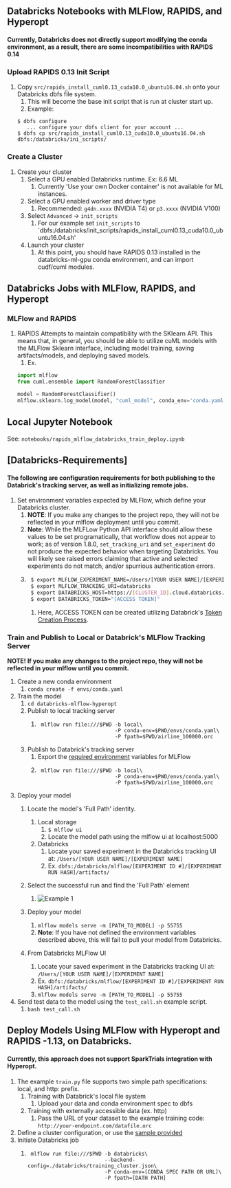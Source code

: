 ## Databricks Notebooks with MLFlow, RAPIDS, and Hyperopt
#### Currently, Databricks does not directly support modifying the conda environment, as a result, there are some incompatibilities with RAPIDS 0.14
### Upload RAPIDS 0.13 Init Script
1. Copy `src/rapids_install_cuml0.13_cuda10.0_ubuntu16.04.sh` onto your Databricks dbfs file system.
    1. This will become the base init script that is run at cluster start up.
    1. Example:
    ```shell script
    $ dbfs configure
       ... configure your dbfs client for your account ...
    $ dbfs cp src/rapids_install_cuml0.13_cuda10.0_ubuntu16.04.sh dbfs:/databricks/ini_scripts/
    ```
   
### Create a Cluster
1. Create your cluster
    1. Select a GPU enabled Databricks runtime. Ex: 6.6 ML 
        1. Currently 'Use your own Docker container' is not available for ML instances.
    1. Select a GPU enabled worker and driver type
        1. Recommended: `g4dn.xxxx` (NVIDIA T4) or `p3.xxxx` (NVIDIA V100)
    1. Select `Advanced` -> `init_scripts`
        1. For our example set `init_scripts` to `dbfs:/databricks/init_scripts/rapids_install_cuml0.13_cuda10.0_ubuntu16.04.sh'
    1. Launch your cluster
        1. At this point, you should have RAPIDS 0.13 installed in the databricks-ml-gpu conda environment, and can import cudf/cuml modules.         

## Databricks Jobs with MLFlow, RAPIDS, and Hyperopt
### MLFlow and RAPIDS
1. RAPIDS Attempts to maintain compatibility with the SKlearn API. This means that, in general, you should be able to
utilize cuML models with the MLFlow Sklearn interface, including model training, saving artifacts/models, and deploying
saved models.
    1. Ex. 
    ```python
   import mlflow
   from cuml.ensemble import RandomForestClassifier
   
   model = RandomForestClassifier()
   mlflow.sklearn.log_model(model, "cuml_model", conda_env='conda.yaml')
    ```
   
## Local Jupyter Notebook
See: `notebooks/rapids_mlflow_databricks_train_deploy.ipynb`
   
## [Databricks-Requirements]
#### The following are configuration requirements for both publishing to the Databrick's tracking server, as well as initializing remote jobs.

1. Set environment variables expected by MLFlow, which define your Databricks cluster.
    1. **NOTE**: If you make any changes to the project repo, they will not be reflected in your mlflow deployment until you commit.
    1. **Note**: While the MLFLow Python API interface should allow these values to be set programatically, that workflow does not appear to work; as of version 1.8.0, `set_tracking_uri` and `set_experiment` do not produce the expected behavior when targeting Databricks. You will likely see raised errors claiming that active and selected experiments do not match, and/or spurrious authentication errors.
    1. ```bash
        $ export MLFLOW_EXPERIMENT_NAME=/Users/[YOUR USER NAME]/[EXPERIMENT NAME]
        $ export MLFLOW_TRACKING_URI=databricks
        $ export DATABRICKS_HOST=https://[CLUSTER_ID].cloud.databricks.com
        $ export DATABRICKS_TOKEN="[ACCESS TOKEN]"
       ```
       1. Here, ACCESS TOKEN can be created utilizing Databrick's [Token Creation Process](https://docs.databricks.com/dev-tools/api/latest/authentication.html#:~:text=Generate%20a%20personal%20access%20token,-This%20section%20describes&text=in%20the%20upper%20right%20corner,the%20Generate%20New%20Token%20button.).

### Train and Publish to Local or Databrick's MLFlow Tracking Server
**NOTE! If you make any changes to the project repo, they will not be reflected in your mlflow until you commit.**
1. Create a new conda environment
    1. `conda create -f envs/conda.yaml`
1. Train the model
    1. `cd databricks-mlflow-hyperopt`
    1. Publish to local tracking server
        1. ```shell script
            mlflow run file:///$PWD -b local\
                                    -P conda-env=$PWD/envs/conda.yaml\
                                    -P fpath=$PWD/airline_100000.orc
           ````
    1. Publish to Databrick's tracking server
        1. Export the [required environment](#databricks-requirements) variables for MLFlow
        1. ```shell script
            mlflow run file:///$PWD -b local\
                                    -P conda-env=$PWD/envs/conda.yaml\
                                    -P fpath=$PWD/airline_100000.orc
           ```
1. Deploy your model
    1. Locate the model's 'Full Path' identity. 
        1. Local storage
            1. `$ mlflow ui`
            1. Locate the model path using the mlflow ui at localhost:5000
        1. Databricks
            1. Locate your saved experiment in the Databricks tracking UI at: `/Users/[YOUR USER NAME]/[EXPERIMENT NAME]`
            1. Ex. `dbfs:/databricks/mlflow/[EXPERIMENT ID #]/[EXPERIMENT RUN HASH]/artifacts/`
    1. Select the successful run and find the 'Full Path' element
        1. ![Example 1](imgs/example1.png)
    1. Deploy your model
        1. `mlflow models serve -m [PATH_TO_MODEL] -p 55755`
        1. **Note**: If you have not defined the environment variables described above, this will fail to pull your model
        from Databricks.
          
    1. From Databricks MLFlow UI
        1. Locate your saved experiment in the Databricks tracking UI at: `/Users/[YOUR USER NAME]/[EXPERIMENT NAME]`
        1. Ex. `dbfs:/databricks/mlflow/[EXPERIMENT ID #]/[EXPERIMENT RUN HASH]/artifacts/`
        1. `mlflow models serve -m [PATH_TO_MODEL] -p 55755` 
1. Send test data to the model using the `test_call.sh` example script.
    1. `bash test_call.sh`
       
## Deploy Models Using MLFlow with Hyperopt and RAPIDS -1.13, on Databricks.
#### Currently, this approach does not support SparkTrials integration with Hyperopt.
1. The example `train.py` file supports two simple path specifications: local, and http: prefix.
    1. Training with Databrick's local file system
        1. Upload your data and conda environment spec to dbfs
    1. Training with externally accessible data (ex. http)
        1. Pass the URL of your dataset to the example training code: `http://your-endpoint.com/datafile.orc` 
1. Define a cluster configuration, or use the [sample provided](databricks/training_cluster.json)
1. Initiate Databricks job
    1. ```shell script
        mlflow run file:///$PWD -b databricks\
                                --backend-config=./databricks/training_cluster.json\
                                -P conda-env=[CONDA SPEC PATH OR URL]\
                                -P fpath=[DATH PATH]
       ``` 